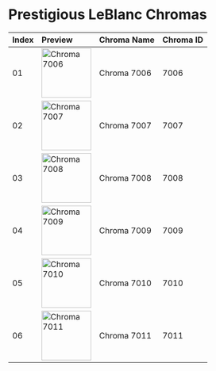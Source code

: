 # Prestigious LeBlanc Chromas

| Index | Preview | Chroma Name | Chroma ID |
|:---|:---|:---|:---|
| 01 | <img src='https://raw.communitydragon.org/latest/plugins/rcp-be-lol-game-data/global/default/v1/champion-chroma-images/7/7006.png' alt='Chroma 7006' width='100'> | Chroma 7006 | 7006 |
| 02 | <img src='https://raw.communitydragon.org/latest/plugins/rcp-be-lol-game-data/global/default/v1/champion-chroma-images/7/7007.png' alt='Chroma 7007' width='100'> | Chroma 7007 | 7007 |
| 03 | <img src='https://raw.communitydragon.org/latest/plugins/rcp-be-lol-game-data/global/default/v1/champion-chroma-images/7/7008.png' alt='Chroma 7008' width='100'> | Chroma 7008 | 7008 |
| 04 | <img src='https://raw.communitydragon.org/latest/plugins/rcp-be-lol-game-data/global/default/v1/champion-chroma-images/7/7009.png' alt='Chroma 7009' width='100'> | Chroma 7009 | 7009 |
| 05 | <img src='https://raw.communitydragon.org/latest/plugins/rcp-be-lol-game-data/global/default/v1/champion-chroma-images/7/7010.png' alt='Chroma 7010' width='100'> | Chroma 7010 | 7010 |
| 06 | <img src='https://raw.communitydragon.org/latest/plugins/rcp-be-lol-game-data/global/default/v1/champion-chroma-images/7/7011.png' alt='Chroma 7011' width='100'> | Chroma 7011 | 7011 |
